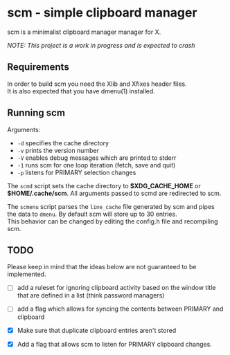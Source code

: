 # scm - simple clipboard manager

scm is a minimalist clipboard manager manager for X.

*NOTE: This project is a work in progress and is expected to crash*

## Requirements
In order to build scm you need the Xlib and Xfixes header files.\
It is also expected that you have dmenu(1) installed.

## Running scm

Arguments:
* `-d` specifies the cache directory
* `-v` prints the version number
* `-V` enables debug messages which are printed to stderr
* `-1` runs scm for one loop iteration (fetch, save and quit)
* `-p` listens for PRIMARY selection changes

The `scmd` script sets the cache directory to **\$XDG_CACHE_HOME** or\
**\$HOME/.cache/scm**. All arguments passed to scmd are redirected to scm.

The `scmenu` script parses the `line_cache` file generated by scm and pipes\
the data to `dmenu`. By default scm will store up to 30 entries.\
This behavior can be changed by editing the config.h file and recompiling scm.

## TODO
Please keep in mind that the ideas below are not guaranteed to be implemented.
- [ ] add a ruleset for ignoring clipboard activity based on the window title
that are defined in a list (think password managers)
- [ ] add a flag which allows for syncing the contents between PRIMARY and clipboard
- [x] Make sure that duplicate clipboard entries aren't stored
- [x] Add a flag that allows scm to listen for PRIMARY clipboard changes.

